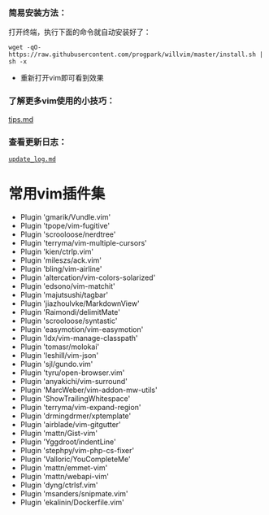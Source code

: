 ### 简易安装方法：

打开终端，执行下面的命令就自动安装好了：

`wget -qO- https://raw.githubusercontent.com/progpark/willvim/master/install.sh | sh -x`

- 重新打开vim即可看到效果

### 了解更多vim使用的小技巧：

[tips.md](tips.md)

### 查看更新日志：

[`update_log.md`](update_log.md)

常用vim插件集
==========================
* Plugin 'gmarik/Vundle.vim'
* Plugin 'tpope/vim-fugitive'
* Plugin 'scrooloose/nerdtree'
* Plugin 'terryma/vim-multiple-cursors'
* Plugin 'kien/ctrlp.vim'
* Plugin 'mileszs/ack.vim'
* Plugin 'bling/vim-airline'
* Plugin 'altercation/vim-colors-solarized'
* Plugin 'edsono/vim-matchit'
* Plugin 'majutsushi/tagbar'
* Plugin 'jiazhoulvke/MarkdownView'
* Plugin 'Raimondi/delimitMate'
* Plugin 'scrooloose/syntastic'
* Plugin 'easymotion/vim-easymotion'
* Plugin 'ldx/vim-manage-classpath'
* Plugin 'tomasr/molokai'
* Plugin 'leshill/vim-json'
* Plugin 'sjl/gundo.vim'
* Plugin 'tyru/open-browser.vim'
* Plugin 'anyakichi/vim-surround'
* Plugin 'MarcWeber/vim-addon-mw-utils'
* Plugin 'ShowTrailingWhitespace'
* Plugin 'terryma/vim-expand-region'
* Plugin 'drmingdrmer/xptemplate'
* Plugin 'airblade/vim-gitgutter'
* Plugin 'mattn/Gist-vim'
* Plugin 'Yggdroot/indentLine'
* Plugin 'stephpy/vim-php-cs-fixer'
* Plugin 'Valloric/YouCompleteMe'
* Plugin 'mattn/emmet-vim'
* Plugin 'mattn/webapi-vim'
* Plugin 'dyng/ctrlsf.vim'
* Plugin 'msanders/snipmate.vim'
* Plugin 'ekalinin/Dockerfile.vim'
